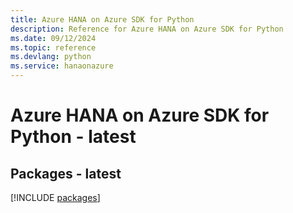 ```yaml
---
title: Azure HANA on Azure SDK for Python
description: Reference for Azure HANA on Azure SDK for Python
ms.date: 09/12/2024
ms.topic: reference
ms.devlang: python
ms.service: hanaonazure
---
```

# Azure HANA on Azure SDK for Python - latest
## Packages - latest
[!INCLUDE [packages](hana-on-azure-index.md)]